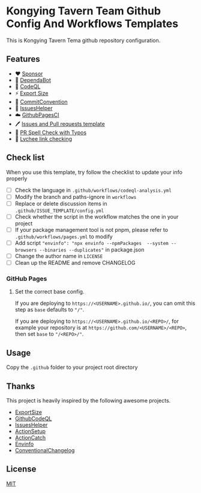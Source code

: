 # Kongying Tavern Team Github Config And Workflows Templates

This is Kongying Tavern Tema github repository configuration.

## Features

- ❤️ [Sponsor](.github/FUNDING.yml)
- 🤖 [DependaBot](.github/dependabot.yml)
- 🧬 [CodeQL](.github/workflows/codeql-analysis.yml)
- ⚡ [Export Size](.github/workflows/export-size.yml)
- 📝 [CommitConvention](.github/commit-convention.md)
- 🦾 [IssuesHelper](.github/workflows/issue-commented.yml)
- ☁️ [GithubPagesCI](.github/workflows/pages.yml)
- 🖊️ [Issues and Pull requests template](.github/ISSUE_TEMPLATE/)
- 🔎 [PR Spell Check with Typos](.github/workflows/spelling.yml)
- 📇 [Lychee link checking](.github/workflows/links.yml)

## Check list

When you use this template, try follow the checklist to update your info properly

- [ ] Check the language in `.github/workflows/codeql-analysis.yml`
- [ ] Modify the branch and paths-ignore in `workflows`
- [ ] Replace or delete discussion items in `.github/ISSUE_TEMPLATE/config.yml`
- [ ] Check whether the script in the workflow matches the one in your project
- [ ] If your package management tool is not pnpm, please refer to `.github/workflows/pages.yml` to modify
- [ ] Add script `"envinfo": "npx envinfo --npmPackages  --system --browsers --binaries --duplicates"` in package.json
- [ ] Change the author name in `LICENSE`
- [ ] Clean up the README and remove CHANGELOG

### GitHub Pages

1. Set the correct base config.

    If you are deploying to `https://<USERNAME>.github.io/`, you can omit this step as `base` defaults to `"/"`.

    If you are deploying to `https://<USERNAME>.github.io/<REPO>/`, for example your repository is at `https://github.com/<USERNAME>/<REPO>`, then set `base` to `"/<REPO>/"`.

## Usage

Copy the `.github` folder to your project root directory

## Thanks

This project is heavily inspired by the following awesome projects.

- [ExportSize](https://github.com/antfu/export-size-action)
- [GithubCodeQL](https://github.com/github/codeql)
- [IssuesHelper](https://github.com/actions-cool/issues-helper)
- [ActionSetup](https://github.com/pnpm/action-setup)
- [ActionCatch](https://github.com/actions/cache)
- [Envinfo](https://github.com/tabrindle/envinfo)
- [ConventionalChangelog](https://github.com/conventional-changelog/conventional-changelog/tree/master/packages/conventional-changelog-angular)

## License

[MIT](https://github.com/kongying-tavern/.github/blob/main/License)

